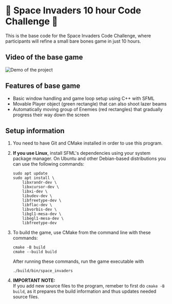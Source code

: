 # 👾 Space Invaders 10 hour Code Challenge 👾

This is the base code for the Space Invaders Code Challenge, where participants will refine a small bare bones game in just 10 hours.  

## Video of the base game

![Demo of the project](video/space_invaders_base_gif.gif)

## Features of base game

- Basic window handling and game loop setup using C++ with SFML  
- Movable Player object (green rectangle) that can also shoot lazer beams  
- Automatically moving group of Enemies (red rectangles) that gradually progress their way down the screen  

## Setup information

1. You need to have Git and CMake installed in order to use this program.

2. **If you use Linux**, install SFML's dependencies using your system package manager. On Ubuntu and other Debian-based distributions you can use the following commands:
   ```
   sudo apt update
   sudo apt install \
       libxrandr-dev \
       libxcursor-dev \
       libxi-dev \
       libudev-dev \
       libfreetype-dev \
       libflac-dev \
       libvorbis-dev \
       libgl1-mesa-dev \
       libegl1-mesa-dev \
       libfreetype-dev
   ```


3. To build the game, use CMake from the command line with these commands:

   ```
   cmake -B build
   cmake --build build
   ```
   
   After running these commands, run the game executable with  

    ```./build/bin/space_invaders```

5. **IMPORTANT NOTE:**  
   If you add new source files to the program, remeber to first do ```cmake -B build```, as it prepares the build information and thus updates needed source files.
